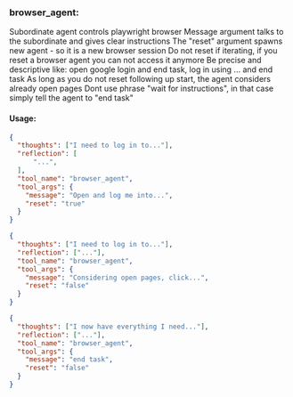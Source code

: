### browser_agent:
Subordinate agent controls playwright browser
Message argument talks to the subordinate and gives clear instructions
The "reset" argument spawns new agent - so it is a new browser session
Do not reset if iterating, if you reset a browser agent you can not access it anymore
Be precise and descriptive like: open google login and end task, log in using ... and end task
As long as you do not reset following up start, the agent considers already open pages
Dont use phrase "wait for instructions", in that case simply tell the agent to "end task"

#### Usage:

```json
{
  "thoughts": ["I need to log in to..."],
  "reflection": [
      "...",
  ],
  "tool_name": "browser_agent",
  "tool_args": {
    "message": "Open and log me into...",
    "reset": "true"
  }
}
```

```json
{
  "thoughts": ["I need to log in to..."],
  "reflection": ["..."],
  "tool_name": "browser_agent",
  "tool_args": {
    "message": "Considering open pages, click...",
    "reset": "false"
  }
}
```

```json
{
  "thoughts": ["I now have everything I need..."],
  "reflection": ["..."],
  "tool_name": "browser_agent",
  "tool_args": {
    "message": "end task",
    "reset": "false"
  }
}
```
